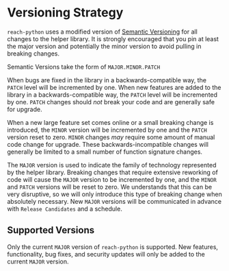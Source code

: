 # Versioning Strategy

`reach-python` uses a modified version of [Semantic Versioning][semver] for
all changes to the helper library. It is strongly encouraged that you pin at
least the major version and potentially the minor version to avoid pulling in
breaking changes.

Semantic Versions take the form of `MAJOR.MINOR.PATCH`

When bugs are fixed in the library in a backwards-compatible way, the `PATCH`
level will be incremented by one. When new features are added to the library
in a backwards-compatible way, the `PATCH` level will be incremented by one.
`PATCH` changes should _not_ break your code and are generally safe for upgrade.

When a new large feature set comes online or a small breaking change is
introduced, the `MINOR` version will be incremented by one and the `PATCH`
version reset to zero. `MINOR` changes _may_ require some amount of manual code
change for upgrade. These backwards-incompatible changes will generally be
limited to a small number of function signature changes.

The `MAJOR` version is used to indicate the family of technology represented by
the helper library. Breaking changes that require extensive reworking of code
will cause the `MAJOR` version to be incremented by one, and the `MINOR` and
`PATCH` versions will be reset to zero. We understands that this can be very
disruptive, so we will only introduce this type of breaking change when
absolutely necessary. New `MAJOR` versions will be communicated in advance with
`Release Candidates` and a schedule.

## Supported Versions

Only the current `MAJOR` version of `reach-python` is supported. New
features, functionality, bug fixes, and security updates will only be added to
the current `MAJOR` version.

[semver]: https://semver.org